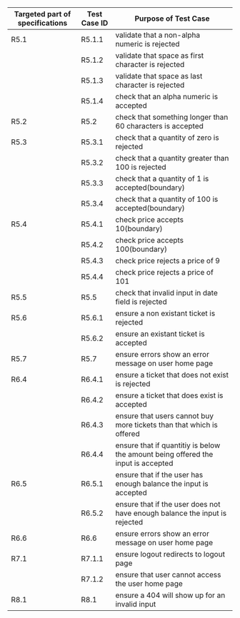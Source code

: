 | Targeted part of   specifications | Test Case ID | Purpose of Test Case                                                               |
|-----------------------------------|--------------|------------------------------------------------------------------------------------|
| R5.1                              | R5.1.1       | validate that a non-alpha numeric is rejected                                      |
|                                   | R5.1.2       | validate that space as first character is rejected                                 |
|                                   | R5.1.3       | validate that space as last    character is rejected                               |
|                                   | R5.1.4       | check that an alpha numeric is accepted                                            |
| R5.2                              | R5.2         | check that something longer than 60 characters is accepted                         |
| R5.3                              | R5.3.1       | check that a quantity of zero is rejected                                          |
|                                   | R5.3.2       | check that a quantity greater than 100 is rejected                                 |
|                                   | R5.3.3       | check that a quantity of 1 is accepted(boundary)                                   |
|                                   | R5.3.4       | check that a quantity of 100 is accepted(boundary)                                 |
| R5.4                              | R5.4.1       | check price accepts 10(boundary)                                                   |
|                                   | R5.4.2       | check price accepts 100(boundary)                                                  |
|                                   | R5.4.3       | check price rejects a price of 9                                                   |
|                                   | R5.4.4       | check price rejects a price of 101                                                 |
| R5.5                              | R5.5         | check that invalid input in date field is rejected                                 |
| R5.6                              | R5.6.1       | ensure a non existant ticket is rejected                                           |
|                                   | R5.6.2       | ensure an existant ticket is accepted                                              |
| R5.7                              | R5.7         | ensure errors show an error message on user home page                              |
| R6.4                              | R6.4.1       | ensure a ticket that does not exist is rejected                                    |
|                                   | R6.4.2       | ensure a ticket that does exist is accepted                                        |
|                                   | R6.4.3       | ensure that users cannot buy more tickets than that which is offered               |
|                                   | R6.4.4       | ensure that if quantitiy is below the amount being offered the input is   accepted |
| R6.5                              | R6.5.1       | ensure that if the user has enough balance the input is accepted                   |
|                                   | R6.5.2       | ensure that if the user does not have enough balance the input is   rejected       |
| R6.6                              | R6.6         | ensure errors show an error message on user home page                              |
| R7.1                              | R7.1.1       | ensure logout redirects to logout page                                             |
|                                   | R7.1.2       | ensure that user cannot access the user home page                                  |
| R8.1                              | R8.1         | ensure a 404 will show up for an invalid input                                     |

